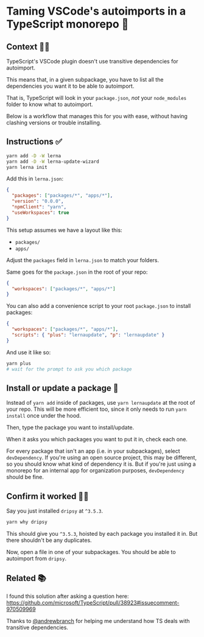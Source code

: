 # Taming VSCode's autoimports in a TypeScript monorepo 🍕
 
## Context 🤷‍♂️

TypeScript's VSCode plugin doesn't use transitive dependencies for autoimport.

This means that, in a given subpackage, you have to list all the dependencies you want it to be able to autoimport.

That is, TypeScript will look in your `package.json`, _not_ your `node_modules` folder to know what to autoimport.

Below is a workflow that manages this for you with ease, without having clashing versions or trouble installing.

## Instructions ✅

```sh
yarn add -D -W lerna
yarn add -D -W lerna-update-wizard
yarn lerna init
```

Add this in `lerna.json`:

```json
{
  "packages": ["packages/*", "apps/*"],
  "version": "0.0.0",
  "npmClient": "yarn",
  "useWorkspaces": true
}
```

This setup assumes we have a layout like this:

- `packages/`
- `apps/`

Adjust the `packages` field in `lerna.json` to match your folders.

Same goes for the `package.json` in the root of your repo:

```json
{
  "workspaces": ["packages/*", "apps/*"]
}
```

You can also add a convenience script to your root `package.json` to install packages:

```json
{
  "workspaces": ["packages/*", "apps/*"],
  "scripts": { "plus": "lernaupdate", "p": "lernaupdate" }
}
```

And use it like so:

```sh
yarn plus
# wait for the prompt to ask you which package
```

## Install or update a package 🤖

Instead of `yarn add` inside of packages, use `yarn lernaupdate` at the root of your repo. This will be more efficient too, since it only needs to run `yarn install` once under the hood.

Then, type the package you want to install/update.

When it asks you which packages you want to put it in, check each one.

For every package that isn't an app (i.e. in your subpackages), select `devDependency`. If you're using an open source project, this may be different, so you should know what kind of dependency it is. But if you're just using a monorepo for an internal app for organization purposes, `devDependency` should be fine.

## Confirm it worked 🤵‍♂️

Say you just installed `dripsy` at `^3.5.3`.

```sh
yarn why dripsy
```

This should give you `^3.5.3`, hoisted by each package you installed it in. But there shouldn't be any duplicates.

Now, open a file in one of your subpackages. You should be able to autoimport from `dripsy`.

## Related 📚

I found this solution after asking a question here: https://github.com/microsoft/TypeScript/pull/38923#issuecomment-970509969

Thanks to [@andrewbranch](https://github.com/microsoft/TypeScript/pull/38923#issuecomment-970585424) for helping me understand how TS deals with transitive dependencies.
